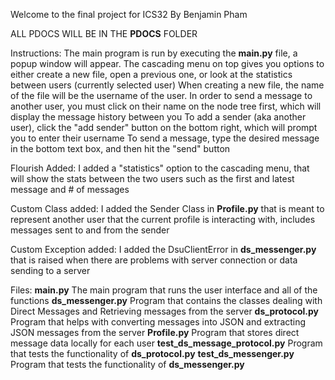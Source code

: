 Welcome to the final project for ICS32 By Benjamin Pham

ALL PDOCS WILL BE IN THE __PDOCS__ FOLDER

Instructions:
  The main program is run by executing the __main.py__ file, a popup window will appear.
  The cascading menu on top gives you options to either create a new file, open a previous one, or look at the statistics between users (currently selected user)
    When creating a new file, the name of the file will be the username of the user.
  In order to send a message to another user, you must click on their name on the node tree first, which will display the message history between you
  To add a sender (aka another user), click the "add sender" button on the bottom right, which will prompt you to enter their username
  To send a message, type the desired message in the bottom text box, and then hit the "send" button

Flourish Added: 
  I added a "statistics" option to the cascading menu, that will show the stats between the two users such as the first and latest message and # of messages

Custom Class added: 
  I added the Sender Class in __Profile.py__ that is meant to represent another user that the current profile is interacting with, includes messages sent to and from the sender

Custom Exception added: 
  I added the DsuClientError in __ds_messenger.py__ that is raised when there are problems with server connection or data sending to a server

Files:
__main.py__ The main program that runs the user interface and all of the functions
__ds_messenger.py__ Program that contains the classes dealing with Direct Messages and Retrieving messages from the server
__ds_protocol.py__ Program that helps with converting messages into JSON and extracting JSON messages from the server
__Profile.py__ Program that stores direct message data locally for each user
__test_ds_message_protocol.py__ Program that tests the functionality of __ds_protocol.py__
__test_ds_messenger.py__ Program that tests the functionality of __ds_messenger.py__



